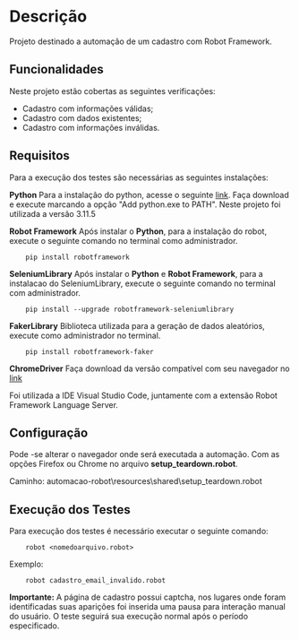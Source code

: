 # Descrição

Projeto destinado a automação de um cadastro com Robot Framework.


## Funcionalidades

Neste projeto estão cobertas as seguintes verificações:

 - Cadastro com informações válidas;
 - Cadastro com dados existentes;
 - Cadastro com informações inválidas.

## Requisitos

Para a execução dos testes são necessárias as seguintes instalações: 

**Python**
Para a instalação do python, acesse o seguinte [link](https://www.python.org/downloads/). Faça download e execute marcando a opção "Add python.exe to PATH". Neste projeto foi utilizada a versão 3.11.5

**Robot  Framework**
Após instalar o **Python**, para a instalação do robot, execute o seguinte comando no terminal como administrador.
```	
	pip install robotframework
```

**SeleniumLibrary**
Após instalar o **Python** e **Robot Framework**, para a instalacao do SeleniumLibrary, execute o seguinte comando no terminal com administrador.
```	
	pip install --upgrade robotframework-seleniumlibrary
```

**FakerLibrary**
Biblioteca utilizada para a geração de dados aleatórios, execute como administrador no terminal.
```	
	pip install robotframework-faker
```

**ChromeDriver**
Faça download da versão compatível com seu navegador no [link](https://chromedriver.chromium.org/downloads)


Foi utilizada a IDE Visual Studio Code, juntamente com a extensão Robot Framework Language Server.

## Configuração
Pode -se alterar o navegador onde será executada a automação. Com as opções Firefox ou Chrome no arquivo **setup_teardown.robot**.

Caminho: automacao-robot\resources\shared\setup_teardown.robot


## Execução dos Testes

Para execução dos testes é necessário executar o seguinte comando:
```	
	robot <nomedoarquivo.robot>
```
Exemplo:
```
	robot cadastro_email_invalido.robot
```
**Importante:** A página de cadastro possui captcha, nos lugares onde foram identificadas suas aparições foi inserida uma pausa para interação manual do usuário. O teste seguirá sua execução normal após o período especificado.
